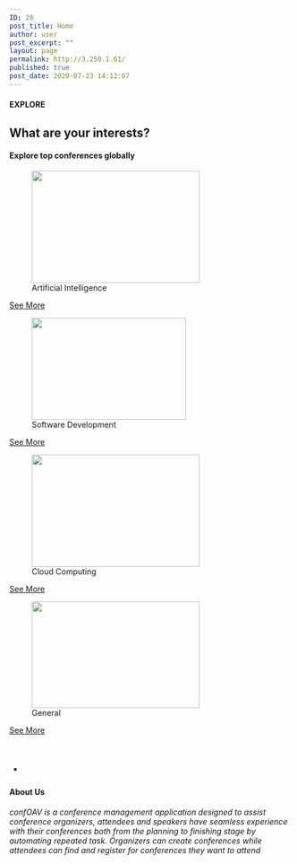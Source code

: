 ```yaml
---
ID: 20
post_title: Home
author: user
post_excerpt: ""
layout: page
permalink: http://3.250.1.61/
published: true
post_date: 2020-07-23 14:12:07
---
```

<h4>EXPLORE</h4>		
			<h2>What are your interests?</h2>		
			<h4>Explore top conferences globally</h4>		
							<figure>
										<img width="300" height="200" src="http://3.250.1.61/wp-content/uploads/2020/07/robots-and-artificial-intelligence-300x200.jpeg" alt="" srcset="http://3.250.1.61/wp-content/uploads/2020/07/robots-and-artificial-intelligence-300x200.jpeg 300w, http://3.250.1.61/wp-content/uploads/2020/07/robots-and-artificial-intelligence.jpeg 724w" sizes="100vw" />											<figcaption>Artificial Intelligence</figcaption>
										</figure>
			<a href="#" role="button">
						See More
					</a>
							<figure>
										<img width="276" height="182" src="http://3.250.1.61/wp-content/uploads/2020/07/download.jpg" alt="" sizes="100vw" />											<figcaption>Software Development</figcaption>
										</figure>
			<a href="#" role="button">
						See More
					</a>
							<figure>
										<img width="300" height="200" src="http://3.250.1.61/wp-content/uploads/2020/07/bigstock-d-Rendering-Cloud-Computing-267217441_1024X684-300x200.jpg" alt="" srcset="http://3.250.1.61/wp-content/uploads/2020/07/bigstock-d-Rendering-Cloud-Computing-267217441_1024X684-300x200.jpg 300w, http://3.250.1.61/wp-content/uploads/2020/07/bigstock-d-Rendering-Cloud-Computing-267217441_1024X684-768x513.jpg 768w, http://3.250.1.61/wp-content/uploads/2020/07/bigstock-d-Rendering-Cloud-Computing-267217441_1024X684.jpg 1024w" sizes="100vw" />											<figcaption>Cloud Computing</figcaption>
										</figure>
			<a href="#" role="button">
						See More
					</a>
							<figure>
										<img width="300" height="190" src="http://3.250.1.61/wp-content/uploads/2020/07/artificial-intelligence-companies-300x190.jpg" alt="" srcset="http://3.250.1.61/wp-content/uploads/2020/07/artificial-intelligence-companies-300x190.jpg 300w, http://3.250.1.61/wp-content/uploads/2020/07/artificial-intelligence-companies.jpg 490w" sizes="100vw" />											<figcaption>General</figcaption>
										</figure>
			<a href="#" role="button">
						See More
					</a>
		<p><!-- wp:paragraph --></p>
<ul>
<li>
<h1><br></h1>
</li>
</ul>
<p><!-- /wp:paragraph --></p>		
			<h4>About Us</h4>		
			<h6>confOAV is a conference management application designed to assist conference organizers, attendees and speakers have seamless experience with their  conferences both from the planning to finishing stage by automating repeated task. Organizers can create conferences while attendees can find and register for conferences they want to attend</h6>